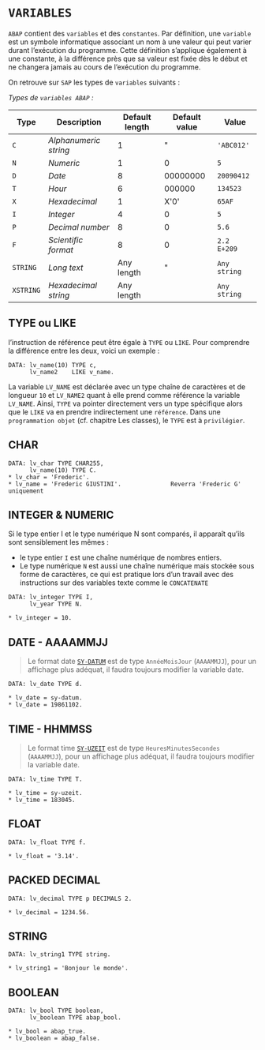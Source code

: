 # **`VARIABLES`**

`ABAP` contient des `variables` et des `constantes`. Par définition, une `variable` est un symbole informatique associant un nom à une valeur qui peut varier durant l’exécution du programme. Cette définition s’applique également à une constante, à la différence près que sa valeur est fixée dès le début et ne changera jamais au cours de l’exécution du programme.

On retrouve sur `SAP` les types de `variables` suivants :

_Types de `variables ABAP` :_

| **Type**  | **Description**       | **Default length** | **Default value** | **Value**    |
| --------- | --------------------- | ------------------ | ----------------- | ------------ |
| `C`       | _Alphanumeric string_ | 1                  | "                 | `'ABC012'`   |
| `N`       | _Numeric_             | 1                  | 0                 | `5`          |
| `D`       | _Date_                | 8                  | 00000000          | `20090412`   |
| `T`       | _Hour_                | 6                  | 000000            | `134523`     |
| `X`       | _Hexadecimal_         | 1                  | X'0'              | `65AF`       |
| `I`       | _Integer_             | 4                  | 0                 | `5`          |
| `P`       | _Decimal number_      | 8                  | 0                 | `5.6`        |
| `F`       | _Scientific format_   | 8                  | 0                 | `2.2 E+209`  |
| `STRING`  | _Long text_           | Any length         | "                 | `Any string` |
| `XSTRING` | _Hexadecimal string_  | Any length         |                   | `Any string` |

## **TYPE ou LIKE**

l’instruction de référence peut être égale à `TYPE` ou `LIKE`. Pour comprendre la différence entre les deux, voici un exemple :

```JS
DATA: lv_name(10) TYPE c,
      lv_name2    LIKE v_name.
```

La variable `LV_NAME` est déclarée avec un type chaîne de caractères et de longueur `10` et `LV_NAME2` quant à elle prend comme référence la variable `LV_NAME`. Ainsi, `TYPE` va pointer directement vers un type spécifique alors que le `LIKE` va en prendre indirectement une `référence`. Dans une `programmation objet` (cf. chapitre Les classes), le `TYPE` est à `privilégier`.

## **CHAR**

```JS
DATA: lv_char TYPE CHAR255,
      lv_name(10) TYPE C.
* lv_char = 'Frederic'.
* lv_name = 'Frederic GIUSTINI'.              Reverra 'Frederic G' uniquement
```

## **INTEGER & NUMERIC**

Si le type entier I et le type numérique N sont comparés, il apparaît qu’ils sont sensiblement les mêmes :

- le type entier `I` est une chaîne numérique de nombres entiers.
- Le type numérique `N` est aussi une chaîne numérique mais stockée sous forme de caractères, ce qui est pratique lors d’un travail avec des instructions sur des variables texte comme le `CONCATENATE`

```JS
DATA: lv_integer TYPE I,
      lv_year TYPE N.

* lv_integer = 10.
```

## **DATE** - AAAAMMJJ

> Le format date [`SY-DATUM`](../99%20-%20Help/02_SY-SYSTEM.md) est de type `AnnéeMoisJour` (`AAAAMMJJ`), pour un affichage plus adéquat, il faudra toujours modifier la variable date.

```JS
DATA: lv_date TYPE d.

* lv_date = sy-datum.
* lv_date = 19861102.
```

## **TIME** - HHMMSS

> Le format time [`SY-UZEIT`](../99%20-%20Help/02_SY-SYSTEM.md) est de type `HeuresMinutesSecondes` (`AAAAMMJJ`), pour un affichage plus adéquat, il faudra toujours modifier la variable date.

```JS
DATA: lv_time TYPE T.

* lv_time = sy-uzeit.
* lv_time = 183045.
```

## **FLOAT**

```JS
DATA: lv_float TYPE f.

* lv_float = '3.14'.
```

## **PACKED DECIMAL**

```JS
DATA: lv_decimal TYPE p DECIMALS 2.

* lv_decimal = 1234.56.
```

## **STRING**

```JS
DATA: lv_string1 TYPE string.

* lv_string1 = 'Bonjour le monde'.
```

## **BOOLEAN**

```JS
DATA: lv_bool TYPE boolean,
      lv_boolean TYPE abap_bool.

* lv_bool = abap_true.
* lv_boolean = abap_false.
```
